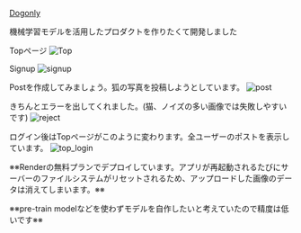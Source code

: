 [Dogonly](https://dogonly.onrender.com/)

機械学習モデルを活用したプロダクトを作りたくて開発しました

Topページ
![Top](https://github.com/user-attachments/assets/1fd383a0-3036-4e05-a218-e9f0046a767b)


Signup
![signup](https://github.com/user-attachments/assets/8b6d5ce2-6219-4a03-93d0-714f7b56e83a)


Postを作成してみましょう。狐の写真を投稿しようとしています。
![post](https://github.com/user-attachments/assets/7767223b-a14d-4338-8612-a6f030b26b2d)


きちんとエラーを出してくれました。(猫、ノイズの多い画像では失敗しやすいです)
![reject](https://github.com/user-attachments/assets/91eb9aa8-1182-44fa-abca-40cb882ad1f2)


ログイン後はTopページがこのように変わります。全ユーザーのポストを表示しています。
![top_login](https://github.com/user-attachments/assets/60b8f611-ba15-4c8a-816d-9797900078a3)



※※Renderの無料プランでデプロイしています。アプリが再起動されるたびにサーバーのファイルシステムがリセットされるため、アップロードした画像のデータは消えてしまいます。※※

※※pre-train modelなどを使わずモデルを自作したいと考えていたので精度は低いです※※
